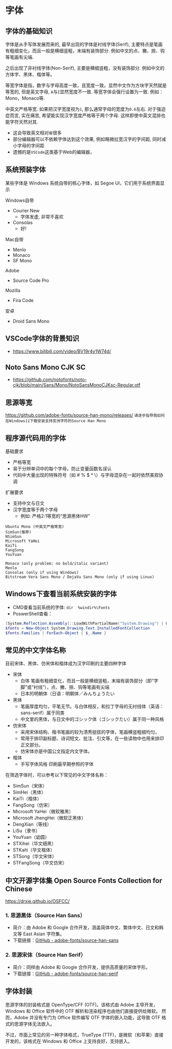 #  字体

## 字体的基础知识

字体是从手写体发展而来的, 最早出现的字体是衬线字体(Serif), 主要特点是笔画有粗细变化，而且一般是横细竖粗，末端有装饰部分. 例如中文的点、撇、捺、钩等笔画有尖端.

之后出现了非衬线字体(Non-Serif), 主要是横细竖粗，没有装饰部分. 例如中文的方体字、黑体、楷体等。

等宽字体是指，数字与字母高度一致，且宽度一致。显然中文作为方块字天然就是等宽的, 但是英文字母, `A`与`I`显然宽度不一致. 等宽字体会强行设置为一致. 例如：Mono，Monaco等. 

中英文严格等宽. 如果把汉字宽度视为`1`, 那么通常字母的宽度为`0.6`左右. 对于强迫症而言, 实在痛苦, 希望能实现汉字宽度严格等于两个字母. 这样即使中英文混排也能字符天然对其.
- 这会导致英文相对`瘦`很多
- 部分编辑器可以不依赖字体达到这个效果, 例如略微拉宽汉字的字间距, 同时减小字母的字间距
- 遗憾的是`VSCode`这类基于Web的编辑器，

## 系统预装字体

某些字体是 Windows 系统自带的核心字体，如 Segoe UI，它们用于系统界面显示

Windows自带
- Courier New
  - 字体发虚, 非常不喜欢
- Consolas
  - 好!

Mac自带
- Menlo
- Monaco
- SF Mono

Adobe
-  Source Code Pro

Mozilla
- Fira Code

安卓
- Droid Sans Mono
## VSCode字体的背景知识

- https://www.bilibili.com/video/BV19r4y1W74d/

## Noto Sans Mono CJK SC
- https://github.com/notofonts/noto-cjk/blob/main/Sans/Mono/NotoSansMonoCJKsc-Regular.otf

## 思源等宽

https://github.com/adobe-fonts/source-han-mono/releases/
`请逐步指导我如何在Windows11下载安装支持亚洲字符的Source Han Mono`

## 程序源代码用的字体
基础要求
- 严格等宽
- 易于分辨单词中的每个字母，防止变量函数名误认
- 代码中大量出现的特殊符号（如 # % $ * \）与字母混杂在一起时依然美观协调

扩展要求
- 支持中文与日文
- 汉字宽度等于两个字母
  - 例如: 严格2:1等宽的“思源黑体HW”

```
Ubuntu Mono (中英文严格等宽)
SimSun(推荐)
NSimSun
Microsoft YaHei
KaiTi
FangSong
YouYuan

Monaco (only problem: no bold/italic variant)
Menlo
Consolas (only if using Windows)
Bitstream Vera Sans Mono / DejaVu Sans Mono (only if using Linux)
```
## Windows下查看当前系统安装的字体
- CMD查看当前系统的字体: `dir  %windir%\Fonts`
- PoswerShell查看：
```PowerShell
[System.Reflection.Assembly]::LoadWithPartialName("System.Drawing") | Out-Null
$fonts = New-Object System.Drawing.Text.InstalledFontCollection
$fonts.Families | ForEach-Object { $_.Name }
```

## 常见的中文字体名称

目前宋体、黑体、仿宋体和楷体成为汉字印刷的主要四种字体
- 宋体
  - 白体 笔画有粗细变化，而且一般是横细竖粗，末端有装饰部分（即“字脚”或“衬线”），点、撇、捺、钩等笔画有尖端
  - 日本的明朝体（日语：明朝体／みんちょうたい
- 黑体
  - 笔画厚度均匀，平笔无节。与白体相反，和拉丁字母的无衬线体（英语：sans-serif）属于同类
  - 中文里的黑体，与日文中的ゴシック体（ゴシックたい）属于同一种风格
- 仿宋体
  - 采用宋体结构、楷书笔画的较为清秀挺拔的字体，笔画横竖粗细均匀，
  - 常用于排印副标题、诗词短文、批注、引文等，在一些读物中也用来排印正文部分。
  - 仿宋体亦是中国公文指定内文字体。
- 楷体
  - 手写字体风格 印刷最早期参照的字体

在筛选字体时，可以参考以下常见的中文字体名称：

- SimSun（宋体）
- SimHei（黑体）
- KaiTi（楷体）
- FangSong（仿宋）
- Microsoft YaHei（微软雅黑）
- Microsoft JhengHei（微软正黑体）
- DengXian（等线）
- LiSu（隶书）
- YouYuan（幼圆）
- STXihei（华文细黑）
- STKaiti（华文楷体）
- STSong（华文宋体）
- STFangSong（华文仿宋）

## 中文开源字体集 Open Source Fonts Collection for Chinese

https://drxie.github.io/OSFCC/

### 1. 思源黑体（Source Han Sans）

- 简介：由 Adobe 和 Google 合作开发，涵盖简体中文、繁体中文、日文和韩文等 East Asian 字符集。
- 下载链接：[GitHub - adobe-fonts/source-han-sans](https://github.com/adobe-fonts/source-han-sans)

### 2. 思源宋体（Source Han Serif）

- 简介：同样由 Adobe 和 Google 合作开发，提供高质量的宋体字形。
- 下载链接：[GitHub - adobe-fonts/source-han-serif](https://github.com/adobe-fonts/source-han-serif)

## 字体封装

思源字体的封装格式是 OpenType/CFF (OTF)。该格式由 Adobe 主导开发，Windows 和 Office 软件中的 OTF 解析和渲染程序也由他们直接提供给微软。
然而，Adobe 并没有专门为 Office 软件编写 OTF 字体的嵌入功能，这导致 OTF 格式的思源字体无法嵌入。

不过，市面上常见的另一种字体格式，TrueType (TTF)，是微软（和苹果）直接开发的，该格式在 Windows 和 Office 上支持良好，支持嵌入。


